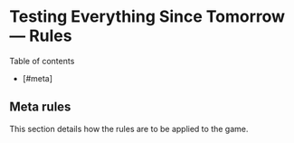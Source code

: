 # Testing Everything Since Tomorrow — Rules

Table of contents

* [#meta]
<a name='meta'/>

## Meta rules

This section details how the rules are to be applied to the game.

